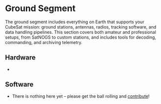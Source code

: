 # Ground Segment

The ground segment includes everything on Earth that supports your CubeSat mission: ground stations, antennas, radios, tracking software, and data handling pipelines. This section covers both amateur and professional setups, from SatNOGS to custom stations, and includes tools for decoding, commanding, and archiving telemetry.

## Hardware

-

## Software

- There is nothing here yet – please get the ball rolling and [contribute](../contributing.md)!